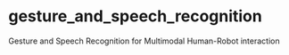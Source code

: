 # gesture_and_speech_recognition
Gesture and Speech Recognition for Multimodal Human-Robot interaction
